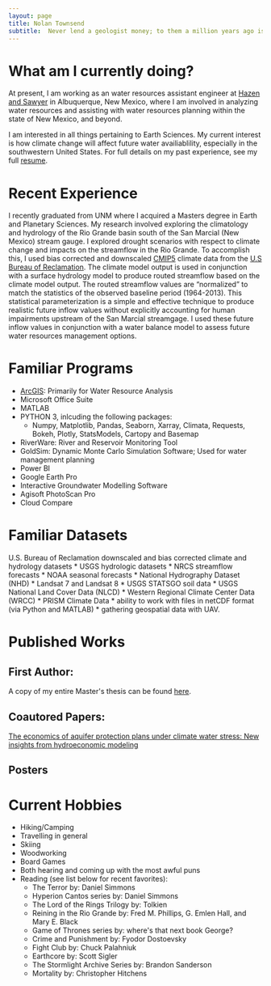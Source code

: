 ```yaml
---
layout: page
title: Nolan Townsend
subtitle:  Never lend a geologist money; to them a million years ago is recent.
---
```


# What am I currently doing?
At present, I am working as an water resources assistant engineer at [Hazen and Sawyer](https://www.hazenandsawyer.com/) in Albuquerque, New Mexico, where I am involved in analyzing water resources and assisting with water resources planning within the state of New Mexico, and beyond.

I am interested in all things pertaining to Earth Sciences.  My current interest is how climate change will affect future water availiablility, especially in the southwestern United States.  For full details on my past experience, see my full [resume](https://drive.google.com/file/d/11x2x3UTb03kDQmqOKLItCYpowo4Przh9/preview).

# Recent Experience
I recently graduated from UNM where I acquired a Masters degree in Earth and Planetary Sciences.  My research involved exploring the climatology and hydrology of the Rio Grande basin south of the San Marcial (New Mexico) stream gauge.  I explored drought scenarios with respect to climate change and impacts on the streamflow in the Rio Grande. To accomplish this, I used bias corrected and downscaled  [CMIP5](https://pcmdi.llnl.gov/mips/cmip5/data-portal.html) climate data from the [U.S Bureau of Reclamation](https://gdo-dcp.ucllnl.org/downscaled_cmip_projections/dcpInterface.html#Welcome).  The climate model output is used in conjunction with a surface hydrology model to produce routed streamflow based on the climate model output.  The routed streamflow values are “normalized” to match the statistics of the observed baseline period (1964-2013).  This statistical parameterization is a simple and effective technique to produce realistic future inflow values without explicitly accounting for human impairments upstream of the San Marcial streamgage.  I used these future inflow values in conjunction with a water balance model to assess future water resources management options.

# Familiar Programs
- [ArcGIS](http://www.unm.edu/~ntownsend/): Primarily for Water Resource Analysis
- Microsoft Office Suite
- MATLAB
- PYTHON 3, inlcuding the following packages:
  * Numpy, Matplotlib, Pandas, Seaborn, Xarray, Climata, Requests, Bokeh, Plotly, StatsModels, Cartopy and Basemap
- RiverWare: River and Reservoir Monitoring Tool
- GoldSim: Dynamic Monte Carlo Simulation Software;  Used for water management planning
- Power BI
- Google Earth Pro
- Interactive Groundwater Modelling Software
- Agisoft PhotoScan Pro
- Cloud Compare

# Familiar Datasets
U.S. Bureau of Reclamation downscaled and bias corrected climate and hydrology datasets * USGS hydrologic datasets * NRCS streamflow forecasts * NOAA seasonal forecasts * National Hydrography Dataset (NHD) * Landsat 7 and Landsat 8 * USGS STATSGO soil data * USGS National Land Cover Data (NLCD) * Western Regional Climate Center Data (WRCC) * PRISM Climate Data * ability to work with files in netCDF format (via Python and MATLAB) * gathering geospatial data with UAV.

# Published Works

## First Author:
A copy of my entire Master's thesis can be found [here](https://digitalrepository.unm.edu/eps_etds/259/).

## Coautored Papers:
[The economics of aquifer protection plans under climate water stress: New
insights from hydroeconomic modeling](https://water-research.nmsu.edu/files/2019/07/JH_July_5_2019a.pdf)

## Posters

# Current Hobbies
- Hiking/Camping
- Travelling in general
- Skiing
- Woodworking
- Board Games
- Both hearing and coming up with the most awful puns
- Reading (see list below for recent favorites):
  * The Terror by: Daniel Simmons
  * Hyperion Cantos series by: Daniel Simmons
  * The Lord of the Rings Trilogy by: Tolkien
  * Reining in the Rio Grande by: Fred M. Phillips, G. Emlen Hall, and Mary E. Black
  * Game of Thrones series by: where's that next book George?
  * Crime and Punishment by: Fyodor Dostoevsky
  * Fight Club by: Chuck Palahniuk 
  * Earthcore by: Scott Sigler
  * The Stormlight Archive Series by: Brandon Sanderson
  * Mortality by: Christopher Hitchens
